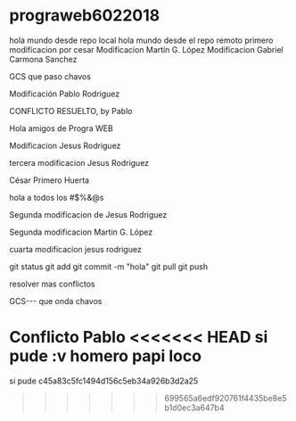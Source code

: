 ﻿# prograweb6022018
hola mundo desde repo local
 hola mundo desde el repo remoto
primero modificacion por cesar
Modificacion Martín G. López
Modificacion Gabriel Carmona Sanchez


GCS que paso chavos

Modificación Pablo Rodriguez

CONFLICTO RESUELTO, by Pablo


Hola amigos de Progra WEB

Modificacion Jesus Rodriguez


tercera modificacion Jesus Rodriguez

César Primero Huerta

hola a todos los #$%&@s

Segunda modificacion de Jesus Rodriguez

Segunda modificacion Martin G. López

cuarta modificacion jesus rodriguez

git status
git add
git commit -m "hola"
git pull
git push

resolver mas conflictos
























GCS--- que onda chavos















Conflicto Pablo
<<<<<<< HEAD
si pude :v
homero papi loco
=======
si pude c45a83c5fc1494d156c5eb34a926b3d2a25
>>>>>>> 699565a6edf920761f4435be8e5b1d0ec3a647b4
